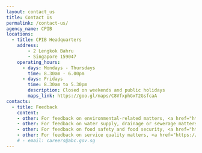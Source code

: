 ```yaml
---
layout: contact_us
title: Contact Us
permalink: /contact-us/
agency_name: CPIB
locations:
  - title: CPIB Headquarters
    address:
        - 2 Lengkok Bahru
        - Singapore 159047 
    operating_hours:
      - days: Mondays - Thursdays
        time: 8.30am - 6.00pm
      - days: Fridays
        time: 8.30am to 5.30pm
        description: Closed on weekends and public holidays
        maps_link: https://goo.gl/maps/C8VfxphGxT2GsfcaA
contacts:
  - title: Feedback
    content:
    - other: For feedback on environmental-related matters, <a href="https://www.nea.gov.sg/corporate-functions/feedback"><b>click here</b></a><br><br>
    - other: For feedback on water supply, drainage or sewerage matters, <a href="https://app.pub.gov.sg/feedback/Pages/HelpAndFeedback.aspx"><b>click here</b></a><br><br>
    - other: For feedback on food safety and food security, <a href="https://www.sfa.gov.sg/feedback"><b>click here</b></a><br><br>
    - other: For feedback on service quality matters, <a href="https://form.gov.sg/#!/5f9bbe55fb5198001166faec"><b>click here</b></a><br>
    # - email: careers@abc.gov.sg
---
```

